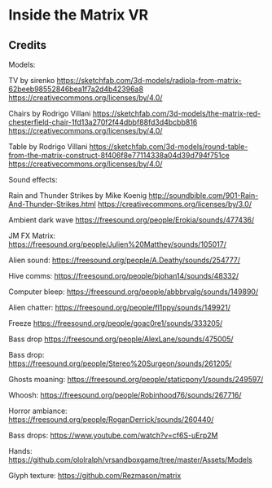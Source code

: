 # Inside the Matrix VR

## Credits

Models:

TV by sirenko
https://sketchfab.com/3d-models/radiola-from-matrix-62beeb98552846bea1f7a2d4b42396a8
https://creativecommons.org/licenses/by/4.0/

Chairs by Rodrigo Villani
https://sketchfab.com/3d-models/the-matrix-red-chesterfield-chair-1fd13a270f2f44dbbf88fd3d4bcbb816
https://creativecommons.org/licenses/by/4.0/

Table by Rodrigo Villani
https://sketchfab.com/3d-models/round-table-from-the-matrix-construct-8f406f8e77114338a04d39d794f751ce
https://creativecommons.org/licenses/by/4.0/

Sound effects:

Rain and Thunder Strikes by Mike Koenig
http://soundbible.com/901-Rain-And-Thunder-Strikes.html
https://creativecommons.org/licenses/by/3.0/

Ambient dark wave
https://freesound.org/people/Erokia/sounds/477436/

JM FX Matrix:
https://freesound.org/people/Julien%20Matthey/sounds/105017/

Alien sound:
https://freesound.org/people/A.Deathy/sounds/254777/

Hive comms:
https://freesound.org/people/bjohan14/sounds/48332/

Computer bleep:
https://freesound.org/people/abbbrvalg/sounds/149890/

Alien chatter:
https://freesound.org/people/fl1ppy/sounds/149921/

Freeze
https://freesound.org/people/goac0re1/sounds/333205/

Bass drop
https://freesound.org/people/AlexLane/sounds/475005/

Bass drop:
https://freesound.org/people/Stereo%20Surgeon/sounds/261205/

Ghosts moaning:
https://freesound.org/people/staticpony1/sounds/249597/

Whoosh:
https://freesound.org/people/Robinhood76/sounds/267716/

Horror ambiance:
https://freesound.org/people/RoganDerrick/sounds/260440/

Bass drops:
https://www.youtube.com/watch?v=cf6S-uErp2M

Hands:
https://github.com/ololralph/vrsandboxgame/tree/master/Assets/Models

Glyph texture:
https://github.com/Rezmason/matrix
